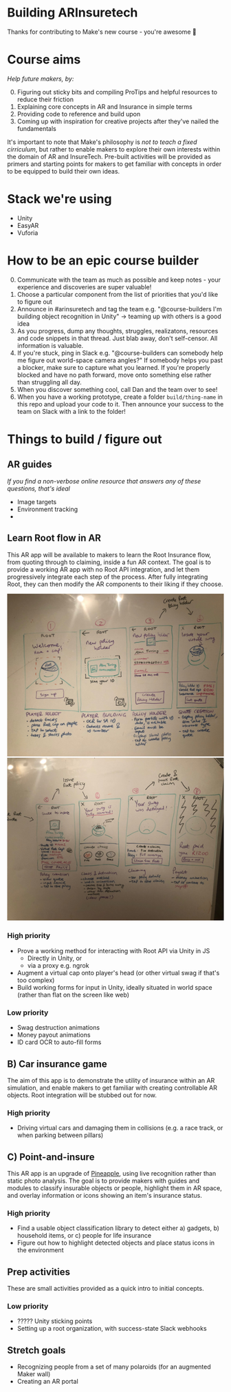 # Building ARInsuretech

Thanks for contributing to Make's new course - you're awesome 🌈 

# Course aims
_Help future makers, by:_

0. Figuring out sticky bits and compiling ProTips and helpful resources to reduce their friction
1. Explaining core concepts in AR and Insurance in simple terms
2. Providing code to reference and build upon
3. Coming up with inspiration for creative projects after they've nailed the fundamentals

It's important to note that Make's philosophy is *not to teach a fixed cirriculum*, but rather to enable makers to explore their own interests within the domain of AR and InsureTech. Pre-built activities will be provided as primers and starting points for makers to get familiar with concepts in order to be equipped to build their own ideas.

# Stack we're using
- Unity
- EasyAR
- Vuforia

# How to be an epic course builder
0. Communicate with the team as much as possible and keep notes - your experience and discoveries are super valuable!
1. Choose a particular component from the list of priorities that you'd like to figure out
2. Announce in #arinsuretech and tag the team e.g. "@course-builders I'm building object recognition in Unity" -> teaming up with others is a good idea
3. As you progress, dump any thoughts, struggles, realizatons, resources and code snippets in that thread. Just blab away, don't self-censor. All information is valuable.
4. If you're stuck, ping in Slack e.g. "@course-builders can somebody help me figure out world-space camera angles?" If somebody helps you past a blocker, make sure to capture what you learned. If you're properly blocked and have no path forward, move onto something else rather than struggling all day.
5. When you discover something cool, call Dan and the team over to see!
6. When you have a working prototype, create a folder `build/thing-name` in this repo and upload your code to it. Then announce your success to the team on Slack with a link to the folder!


# Things to build / figure out

## AR guides
_If you find a non-verbose online resource that answers any of these questions, that's ideal_
- Image targets
- Environment tracking
- 

## Learn Root flow in AR

This AR app will be available to makers to learn the Root Insurance flow, from quoting through to claiming, inside a fun AR context. The goal is to provide a working AR app with no Root API integration, and let them progressively integrate each step of the process. After fully integrating Root, they can then modify the AR components to their liking if they choose.

<img src="swag-storyboard-1.jpeg" />
<img src="swag-storyboard-2.jpeg" />

### High priority

- Prove a working method for interacting with Root API via Unity in JS
  - Directly in Unity, or
  - via a proxy e.g. ngrok
- Augment a virtual cap onto player's head (or other virtual swag if that's too complex)
- Build working forms for input in Unity, ideally situated in world space (rather than flat on the screen like web)

### Low priority
- Swag destruction animations
- Money payout animations
- ID card OCR to auto-fill forms


## B) Car insurance game

The aim of this app is to demonstrate the utility of insurance within an AR simulation, and enable makers to get familiar with creating controllable AR objects. Root integration will be stubbed out for now.

### High priority
- Driving virtual cars and damaging them in collisions (e.g. a race track, or when parking between pillars)


## C) Point-and-insure

This AR app is an upgrade of [Pineapple](http://pineapple.co.za), using live recognition rather than static photo analysis. The goal is to provide makers with guides and modules to classify insurable objects or people, highlight them in AR space, and overlay information or icons showing an item's insurance status.

### High priority
- Find a usable object classification library to detect either a) gadgets, b) household items, or c) people for life insurance
- Figure out how to highlight detected objects and place status icons in the environment

## Prep activities
These are small activities provided as a quick intro to initial concepts.

### Low priority
- ????? Unity sticking points
- Setting up a root organization, with success-state Slack webhooks

## Stretch goals
- Recognizing people from a set of many polaroids (for an augmented Maker wall)
- Creating an AR portal
